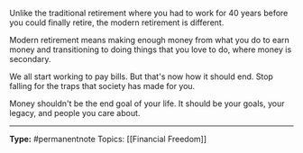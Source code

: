 Unlike the traditional retirement where you had to work for 40 years before you could finally retire, the modern retirement is different.

Modern retirement means making enough money from what you do to earn money and transitioning to doing things that you love to do, where money is secondary. 

We all start working to pay bills. But that's now how it should end. Stop falling for the traps that society has made for you. 

Money shouldn't be the end goal of your life. It should be your goals, your legacy, and people you care about.


----
**Type:** #permanentnote 
Topics: [[Financial Freedom]]


